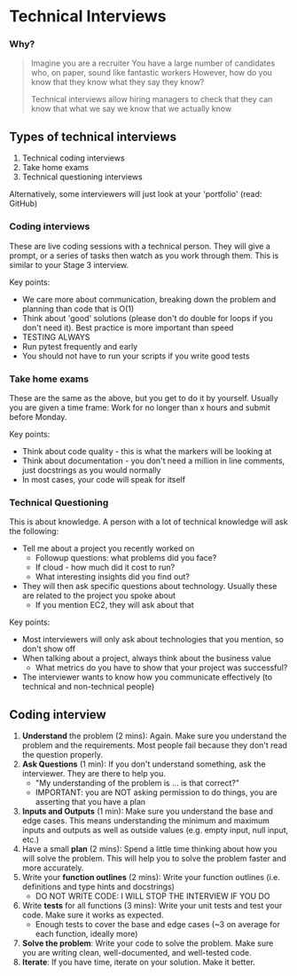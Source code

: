 # Technical Interviews

### Why?

> Imagine you are a recruiter
> You have a large number of candidates who, on paper, sound like fantastic workers
> However, how do you know that they know what they say they know?
>
> Technical interviews allow hiring managers to check that they can know
> that what we say we know that we actually know

## Types of technical interviews

1. Technical coding interviews
2. Take home exams
3. Technical questioning interviews

Alternatively, some interviewers will just look at your 'portfolio' (read: GitHub)

### Coding interviews

These are live coding sessions with a technical person. They will give a prompt, or a series of tasks
then watch as you work through them. This is similar to your Stage 3 interview.

Key points:
- We care more about communication, breaking down the problem and planning than code that is O(1)
- Think about 'good' solutions (please don't do double for loops if you don't need it). Best practice is more important than speed
- TESTING ALWAYS
- Run pytest frequently and early
- You should not have to run your scripts if you write good tests

### Take home exams

These are the same as the above, but you get to do it by yourself. Usually you are given a time frame: Work for no longer than x hours and submit before Monday.

Key points:
- Think about code quality - this is what the markers will be looking at
- Think about documentation - you don't need a million in line comments, just docstrings as you would normally
- In most cases, your code will speak for itself

### Technical Questioning

This is about knowledge. A person with a lot of technical knowledge will ask the following:
- Tell me about a project you recently worked on
  - Followup questions: what problems did you face?
  - If cloud - how much did it cost to run?
  - What interesting insights did you find out?
- They will then ask specific questions about technology. Usually these are related to the project you spoke about
  - If you mention EC2, they will ask about that

Key points:
- Most interviewers will only ask about technologies that you mention, so don't show off
- When talking about a project, always think about the business value
  - What metrics do you have to show that your project was successful?
- The interviewer wants to know how you communicate effectively (to technical and non-technical people)


## Coding interview

1. **Understand** the problem (2 mins): Again. Make sure you understand the problem and the requirements. Most people fail because they don't read the question properly.
2. **Ask Questions** (1 min): If you don't understand something, ask the interviewer. They are there to help you.
    - "My understanding of the problem is ... is that correct?"
    - IMPORTANT: you are NOT asking permission to do things, you are asserting that you have a plan
3. **Inputs and Outputs** (1 min): Make sure you understand the base and edge cases. This means understanding the minimum and maximum inputs and outputs as well as outside values (e.g. empty input, null input, etc.)
4. Have a small **plan** (2 mins): Spend a little time thinking about how you will solve the problem. This will help you to solve the problem faster and more accurately.
5. Write your **function outlines** (2 mins): Write your function outlines (i.e. definitions and type hints and docstrings)
   - DO NOT WRITE CODE: I WILL STOP THE INTERVIEW IF YOU DO
6. Write **tests** for all functions (3 mins): Write your unit tests and test your code. Make sure it works as expected.
   - Enough tests to cover the base and edge cases (~3 on average for each function, ideally more)
7. **Solve the problem**: Write your code to solve the problem. Make sure you are writing clean, well-documented, and well-tested code.
8. **Iterate**: If you have time, iterate on your solution. Make it better.

